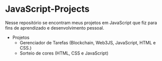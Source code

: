 # JavaScript-Projects
Nesse repositório se encontram meus projetos em JavaScript que fiz para fins de aprendizado e desenvolvimento pessoal.

* Projetos
  - Gerenciador de Tarefas (Blockchain, Web3JS, JavaScript, HTML e CSS.)
  - Sorteio de cores (HTML, CSS e JavaScript)
